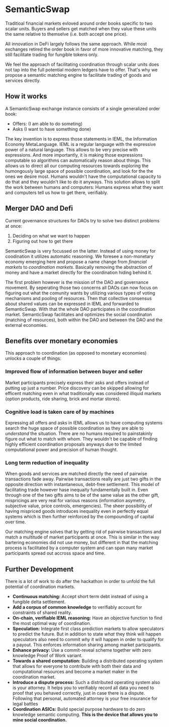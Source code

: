 # SemanticSwap

Traditioal financial markets evloved around order books specific to two scalar units. Buyers and sellers get matched when they value these units the same relative to themselve (i.e. both accept one price).

All innovation in DeFi largely follows the same approach. While most exchanges retired the order book in favor of more innovative matching, they still facilitate trading for fungible tokens only.

We feel the approach of facilitating coordination through scalar units does not tap into the full potential modern ledgers have to offer. That's why we propose a semantic matching engine to facilitate trading of goods and services directly.

## How it works

A SemanticSwap exchange instance consists of a single generalized order book:

- Offers: (I am able to do someting)
- Asks (I want to have something done)

The key invention is to express those statements in IEML, the Information Economy MetaLanguage. IEML is a regular language with the expressive power of a natural language. This allows to be very precise with expressions. And more importantly, it is making those expressions computable so algorithms can automatically reason about things. This allows us to direct all our computing resources towards exploring the humongously large space of possible coordination, and look for the the ones we desire most. Humans wouldn't have the computational capacity to do that and they wouldn't like to do it anyways. This solution allows to split the work between humans and computers: Humans express what they want and computers tell us how to get there, verifiably.

## Merger DAO and Defi

Current governance structures for DAOs try to solve two distinct problems at once:

1. Deciding on what we want to happen
2. Figuring out how to get there

SemanticSwap is very focussed on the latter. Instead of using money for coodination it utilizes automatic reasoning. We foresee a non-monetary economy emerging here and propose a name change from _financial markets_ to _coordination markets_. Basically removing the abstraction of money and have a market directly for the coordination hiding behind it.

The first problem however is the mission of the DAO and governance movement. By seperating those two concerns all DAOs can now focus on figuring out what the comunity wants by utilizing various types of voting mechanisms and pooling of resources. Then that collective consensus about shared values can be expressed in IEML and forwarded to SemanticSwap. With that the whole DAO participates in the coordination market. SemanticSwap facilitates and optimizes the social coordinaton (matching of resources), both within the DAO and between the DAO and the external economies.

## Benefits over monetary economies

This approach to coordination (as opposed to monetary economies) unlocks a couple of things:

### Improved flow of information between buyer and seller

Market participants precisely express their asks and offers instead of putting up just a number. Price discovery can be skipped allowing for efficent matching even in what traditionally was considered illiquid markets (option products, ride sharing, brick and mortar stores).

### Cognitive load is taken care of by machines

Expressing all offers and asks in IEML allows us to have computing systems search the huge space of possible coordination as they are able to _understand_ the situation. There are no humans required to painstakinly figure out what to match with whom. They wouldn't be capable of finding highly efficient coordination proposals anyways due to the limited computational power and precision of human thought.

### Long term reduction of inequality

When goods and services are matched directly the need of pairwise transactions fade away. Pairwise transactions really are just two gifts in the opposite direction with instantaneous, debt-free settlement. This model of facilitating trade however hase inequaity fundamentally built in. Even through one of the two gifts aims to be of the same value as the other gift, mispricings are very real for various reasons (information asymetry, subjective value, price controls, emergencies). The sheer possibility of having mispriced goods introduces inequality even in perfectly equal systems which is then further reinforced by the compounding of capital over time.

Our matching engine solves that by getting rid of pairwise transactions and match a multitude of market participants at once. This is similar in the way bartering economies did not use money, but different in that the matching process is facilitated by a computer system and can span many market participants spread out accross space and time.

## Further Development

There is a lot of work to do after the hackathon in order to unfold the full potential of coordination markets.

- **Continuous matching:** Accept short term debt instead of using a fungible delta settlement.
- **Add a corpus of common knowledge** to verifiably account for constraints of shared reality.
- **On-chain, verifiable IEML reasoning:** Have an objective function to find the most optimal way of coordination.
- **Speculation:** Integrate first class prediction markets to allow speculators to predict the future. But in addition to state _what_ they think will happen speculators also need to commit _why_ it will happen in order to qualify for a payout. This enforces information sharing among market participants.
- **Enhance privacy:** Use a commit-reveal scheme together with zero knowledge Proof of Work variant.
- **Towards a shared computation:** Building a distributed operating system that allows for everyone to contribute with both their data and computational resources and become a market maker in the coordination market.
- **Introduce a dispute process:** Such a distributed operating system also is your attorney. It helps you to verifiably record all data you need to proof that you behaved correctly, just in case there is a dispute. Following that personal, automated attorney is your free insurance for legal battles
- **Coordination ASICs:** Build special purpose hardware to do zero knowledge semantic computing. **This is the device that allows you to mine social coordination.**
